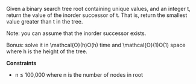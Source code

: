 Given a binary search tree root containing unique values, and an integer t, return the value of the inorder successor of t. That is, return the smallest value greater than t in the tree.

Note: you can assume that the inorder successor exists.

Bonus: solve it in \mathcal{O}(h)O(h) time and \mathcal{O}(1)O(1) space where h is the height of the tree.

**Constraints**

- n ≤ 100,000 where n is the number of nodes in root